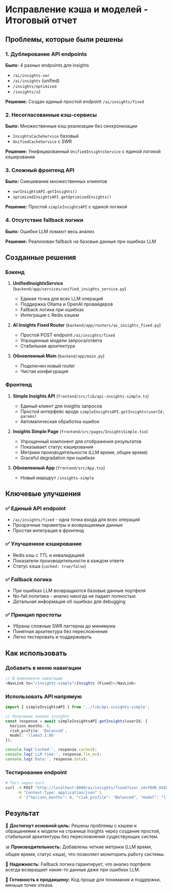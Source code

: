 # Исправление кэша и моделей - Итоговый отчет

## Проблемы, которые были решены

### 1. Дублирование API endpoints
**Было:** 4 разных endpoints для insights
- `/ai/insights-swr` 
- `/ai/insights` (unified)
- `/insights/optimized`
- `/insights/v2`

**Решение:** Создан единый простой endpoint `/ai/insights/fixed`

### 2. Несогласованные кэш-сервисы
**Было:** Множественные кэш реализации без синхронизации
- `InsightsCacheService` базовый
- `UnifiedCacheService` с SWR

**Решение:** Унифицированный `UnifiedInsightsService` с единой логикой кэширования

### 3. Сложный фронтенд API
**Было:** Смешивание множественных клиентов
- `swrInsightsAPI.getInsights()`
- `optimizedInsightsAPI.getOptimizedInsights()`

**Решение:** Простой `simpleInsightsAPI` с единой логикой

### 4. Отсутствие fallback логики
**Было:** Ошибки LLM ломают весь анализ

**Решение:** Реализован fallback на базовые данные при ошибках LLM

## Созданные решения

### Бэкенд

1. **UnifiedInsightsService** (`backend/app/services/unified_insights_service.py`)
   - Единая точка для всех LLM операций
   - Поддержка Ollama и OpenAI провайдеров
   - Fallback логика при ошибках
   - Интеграция с Redis кэшем

2. **AI Insights Fixed Router** (`backend/app/routers/ai_insights_fixed.py`)
   - Простой POST endpoint `/ai/insights/fixed`
   - Упрощенные модели запроса/ответа
   - Стабильная архитектура

3. **Обновленный Main** (`backend/app/main.py`)
   - Подключен новый router
   - Чистая конфигурация

### Фронтенд

1. **Simple Insights API** (`frontend/src/lib/api-insights-simple.ts`)
   - Единый клиент для insights запросов
   - Простой интерфейс вроде `simpleInsightsAPI.getInsights(userId, params)`
   - Автоматическая обработка ошибок

2. **Insights Simple Page** (`frontend/src/pages/InsightsSimple.tsx`)
   - Упрощенный компонент для отображения результатов
   - Показывает статус кэширования
   - Метрики производительности (LLM время, общее время)
   - Graceful degradation при ошибках

3. **Обновленный App** (`frontend/src/App.tsx`)
   - Новый маршрут `/insights-simple`

## Ключевые улучшения

### ✅ Единый API endpoint
- `/ai/insights/fixed` - одна точка входа для всех операций
- Прозрачные параметры и возвращаемые данные
- Простая интеграция в фронтенд

### ✅ Улучшенное кэширование
- Redis кэш с TTL и инвалидацией
- Показатели производительности в каждом ответе
- Статус кэша (`cached: true/false`)

### ✅ Fallback логика
- При ошибках LLM возвращаются базовые данные портфеля
- No-fail политика - анализ никогда не падает полностью
- Детальная информация об ошибках для debugging

### ✅ Принцип простоты
- Убраны сложные SWR паттерны до минимума
- Понятная архитектура без пересложнения
- Легко тестировать и поддерживать

## Как использовать

### Добавить в меню навигации
```typescript
// В компоненте навигации
<NavLink to="/insights-simple">Insights (Fixed)</NavLink>
```

### Использовать API напрямую
```typescript
import { simpleInsightsAPI } from '../lib/api-insights-simple';

// Получение анализ insights
const response = await simpleInsightsAPI.getInsights(userId, {
  horizon_months: 6,
  risk_profile: 'Balanced',
  model: 'llama3.1:8b'
});

console.log('Cached:', response.cached);
console.log('LLM time:', response.llm_ms);
console.log('Data:', response.data);
```

### Тестирование endpoint
```bash
# Тест через curl
curl -X POST "http://localhost:8000/ai/insights/fixed?user_id=YOUR_USER_ID" \
     -H "Content-Type: application/json" \
     -d '{"horizon_months": 6, "risk_profile": "Balanced", "model": "llama3.1:8b"}'
```

## Результат

🎯 **Достигнут основной цель:** Решены проблемы с кэшем и обращениями к модели на странице Insights через создание простой, стабильной архитектуры без пересложнения существующих систем.

📊 **Производительность:** Добавлены четкие метрики (LLM время, общее время, статус кэша), что позволяет мониторить работу системы.

🔧 **Надежность:** Fallback логика гарантирует, что анализ портфеля всегда возвращает какие-то данные даже при ошибках LLM.

🚀 **Готовность к продакшену:** Код проще для понимания и поддержки, меньше точек отказа.








